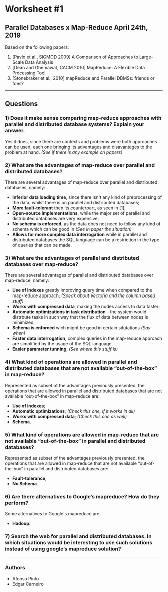 # Worksheet #1
## Parallel Databases x Map-Reduce April 24th, 2019
Based on the following papers:
1. [Pavlo et al., SIGMOD 2009] A Comparison of Approaches to Large-Scale Data Analysis
2. [Dean and Ghemawat, CACM 2010] MapReduce: A Flexible Data Processing Tool
3. [Stonebraker et al., 2010] mapReduce and Parallel DBMSs: friends or foes?

---
## Questions

### 1) Does it make sense comparing map-reduce approaches with parallel and distributed database systems? Explain your answer.
Yes it does, since there are contexts and problems were both approaches can be used, each one bringing its advantages and disavantages to the problem at hand. _(See if there is any example on papers)_

### 2) What are the advantages of map-reduce over parallel and distributed databases?
There are several advantages of map-reduce over parallel and distributed databases, namely:
* **Inferior data loading time**, since there isn't any kind of preprocessing of the data, whilst there is on parallel and distributed databases;
* **More fault-tolerant** then its counterpart, as seen in [1];
* **Open-source implementations**, while the major set of parallel and distributed databases are very expensive;
* **No schema is enforced**, as the data does not need to follow any kind of schema which can be good in _(See in paper the situation)_
* **Allows for more complex data interrogation** while in parallel and distributed databases the SQL language can be a restriction in the type of queries that can be made.

### 3) What are the advantages of parallel and distributed databases over map-reduce?
There are several advantages of parallel and distributed databases over map-reduce, namely:
* **Use of indexes** greatly improving query time when compared to the map-reduce approach; _(Speak about Vectoria and the column based stuff)_
* **Works with compressed data**, making the nodes access to data faster;
* **Automatic optimizations in task distribution** - the system would distrbute tasks in such way that the flux of data between nodes is minimized; 
* **Schema is enforced** wich might be good in certain situtations _(Say when)_
* **Faster data interrogation**, complex queries in the map-reduce approach are simplified by the usage of the SQL language.
* **Easier parameter tunning**, _(See where this stuff is)_

### 4) What kind of operations are allowed in parallel and distributed databases that are not available “out-of-the-box” in map-reduce?
Represented as subset of the advantages previously presented, the operations that are allowed in parallel and distributed databases that are not available “out-of-the-box” in map-reduce are:
* **Use of indexes**;
* **Automatic optimizations**; _(Check this one, if it works in all)_
* **Works with compressed data**; _(Check this one as well)_
* **Schema**.

### 5) What kind of operations are allowed in map-reduce that are not available “out-of-the-box” in parallel and distributed databases?
Represented as subset of the advantages previously presented, the operations that are allowed in map-reduce that are not available “out-of-the-box” in parallel and distributed databases are:
* **Fault-tolerance**;
* **No Schema**.

### 6) Are there alternatives to Google’s mapreduce? How do they perform?
Some alternatives to Google's mapreduce are:
* **Hadoop**:

### 7) Search the web for parallel and distributed databases. In which situations would be interesting to use such solutions instead of using google’s mapreduce solution?

---

### Authors
* Afonso Pinto
* Edgar Carneiro
